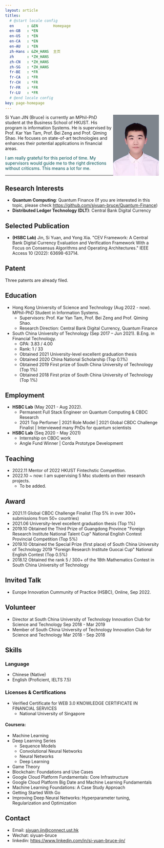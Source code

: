 ```yaml
---
layout: article
titles:
  # @start locale config
  en      : &EN       Homepage
  en-GB   : *EN
  en-US   : *EN
  en-CA   : *EN
  en-AU   : *EN
  zh-Hans : &ZH_HANS  主页
  zh      : *ZH_HANS
  zh-CN   : *ZH_HANS
  zh-SG   : *ZH_HANS
  fr-BE   : *FR
  fr-CA   : *FR
  fr-CH   : *FR
  fr-FR   : *FR
  fr-LU   : *FR
  # @end locale config
key: page-homepage
---
```


<img src= "./images/profile.jpg" align=right width="150"/>
Si Yuan JIN (Bruce) is currently an MPhil-PhD student at the Business School of HKUST. His program is information Systems. He is supervised by Prof. Kar Yan Tam, Prof. Bei Zeng and Prof. Qiming Shao. He focuses on state-of-art technologies and enhances their potential applications in financial areas. 

<font color = "rgba(255,255,255,0.7)">I am really grateful for this period of time. My supervisors would guide me to the right directions without criticsms. This means a lot for me.</font>

---

## **Research Interests**
- **Quantum Computing**: Quantum Finance (If you are interested in this topic, please check https://github.com/siyuan-bruce/Quantum-Finance)
- **Distributed Ledger Technology (DLT)**: Central Bank Digital Currency

## **Selected Publication**
- **(HSBC Lab)** Jin, Si Yuan, and Yong Xia. "CEV Framework: A Central Bank Digital Currency Evaluation and Verification Framework With a Focus on Consensus Algorithms and Operating Architectures." IEEE Access 10 (2022): 63698-63714.

## **Patent**
Three patents are already filed.

## **Education**
- Hong Kong University of Science and Technology (Aug 2022 - now). MPhil-PhD Student in Information Systems.
  - Supervisors: Prof. Kar Yan Tam, Prof. Bei Zeng and Prof. Qiming Shao.
  - Research Direction: Central Bank Digital Currency, Quantum Finance
- South China University of Technology (Sep 2017 – Jun 2021). B.Eng. in Financial Technology. 
  - GPA: 3.83 / 4.00 
  - Rank: 1 / 33
  - Obtained 2021 University-level excellent graduation thesis
  - Obtained 2020 China National Scholarship (Top 0.1%)
  - Obtained 2019 First prize of South China University of Technology (Top 1%)
  - Obtained 2018 First prize of South China University of Technology (Top 1%)


## **Employment**
- **HSBC Lab** (May 2021 - Aug 2022). 
  - Permanent Full Stack Engineer on Quantum Computing & CBDC Research
  - 2021 Top Perfomer \| 2021 Role Model \| 2021 Global CBDC Challenge Finalist \| Interviewed many PhDs for quantum scientists
- **HSBC Lab** (Seq 2020 - May 2021)
  - Internship on CBDC work
  - Angle Fund Winner \| Corda Prototype Development

## **Teaching**
- 2022.11 Mentor of 2022 HKUST Fintechstic Competition.
- 2022.10 ~ now: I am supervising 5 Msc students on their research projects.
  - To be added.


## **Award**
- 2021.11 Global CBDC Challenge Finalist (Top 5% in over 300+ submissions from 50+ countries)
- 2021.06 University-level excellent graduation thesis (Top 1%)
- 2019.10 Obtained the Third Prize of Guangdong Province "Foreign Research Institute National Talent Cup" National English Contest Provincial Competition (Top 5%)
- 2019.10 Obtained the Special Prize (first place) of South China University of Technology 2019 "Foreign Research Institute Guocai Cup" National English Contest (Top 0.5%)
- 2018.12 Obtained the rank 5 / 300+ of the 18th Mathematics Contest in South China University of Technology

## **Invited Talk**
- Europe Innovation Cummunity of Practice (HSBC), Online, Sep 2022.

## **Volunteer**
- Director at South China University of Technology Innovation Club for Science and Technology
  Sep 2018 - Mar 2019
- Member of South China University of Technology Innovation Club for Science and Technology
  Mar 2018 - Sep 2018 


## **Skills**
### Language
- Chinese (Native)
- English (Proficient, IELTS 7.5)

### Licenses & Certifications
- Verified Certificate for WEB 3.0 KNOWLEDGE CERTIFICATE IN FINANCIAL SERVICES
  - National University of Singapore

#### Coursera:
- Machine Learning
- Deep Learning Series
  - Sequence Models
  - Convolutional Neural Networks 
  - Neural Networks
  - Deep Learning
- Game Theory
- Blockchain: Foundations and Use Cases
- Google Cloud Platform Fundamentals: Core Infrastructure
- Google Cloud Platform Big Date and Machine Learning Fundamentals
- Machine Learning Foundations: A Case Study Approach
- Getting Started With Go
- Improving Deep Neural Networks: Hyperparameter tuning, Regularization and Optimization
  

## **Contact**
- Email: siyuan.jin@connect.ust.hk
- Wechat: siyuan-bruce
- linkedin: https://www.linkedin.com/in/si-yuan-bruce-jin/




